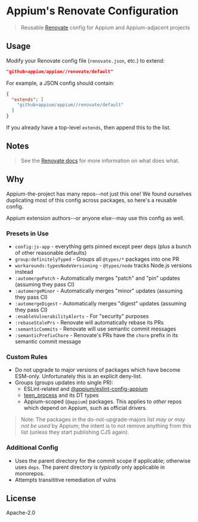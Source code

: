 # Appium's Renovate Configuration

> Reusable [Renovate](https://www.mend.io) config for Appium and Appium-adjacent projects

## Usage

Modify your Renovate config file (`renovate.json`, etc.) to extend:

```json
"github>appium/appium//renovate/default"
```

For example, a JSON config should contain:

```json
{
  "extends": [
    "github>appium/appium//renovate/default"
  ]
}
```

If you already have a top-level `extends`, then append this to the list.

## Notes

> See the [Renovate docs](https://docs.renovatebot.com/) for more information on what does what.

## Why

Appium-the-project has many repos--not just this one!  We found ourselves duplicating most of this config across packages, so here's a reusable config.

Appium extension authors--or anyone else--may use this config as well.

### Presets in Use

- `config:js-app` - everything gets pinned except peer deps (plus a bunch of other reasonable defaults)
- `group:definitelyTyped` - Groups all `@types/*` packages into one PR
- `workarounds:typesNodeVersioning` - `@types/node` tracks Node.js versions instead
- `:automergePatch` - Automatically merges "patch" and "pin" updates (assuming they pass CI)
- `:automergeMinor` - Automatically merges "minor" updates (assuming they pass CI)
- `:automergeDigest` - Automatically merges "digest" updates (assuming they pass CI)
- `:enableVulnerabilityAlerts` - For "security" purposes
- `:rebaseStalePrs` - Renovate will automatically rebase its PRs
- `:semanticCommits` - Renovate will use semantic commit messages
- `:semanticPrefixChore` - Renovate's PRs have the `chore` prefix in its semantic commit message

### Custom Rules

- Do not upgrade to major versions of packages which have become ESM-only.  Unfortunately this is an explicit deny-list.
- Groups (groups updates into single PR):
  - ESLint-related and [@appium/eslint-config-appium](https://github.com/appium/appium/tree/master/eslint-config-appium)
  - [teen_process](https://github.com/appium/node-teen_process) and its DT types
  - Appium-scoped (`@appium`) packages. This applies to _other_ repos which depend on Appium, such as official drivers.

> Note: The packages in the do-not-upgrade-majors list _may or may not be used_ by Appium; the intent is to not remove anything from this list (unless they start publishing CJS again).

### Additional Config

- Uses the parent directory for the commit scope if applicable; otherwise uses `deps`. The parent directory is _typically_ only applicable in monorepos.
- Attempts transititive remediation of vulns

## License

Apache-2.0
